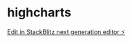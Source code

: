 # highcharts

[Edit in StackBlitz next generation editor ⚡️](https://stackblitz.com/~/github.com/llitalk/highcharts)